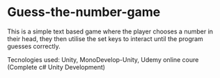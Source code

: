 # Guess-the-number-game

This is a simple text based game where the player chooses a number in their head, they then utilise the set keys to interact until the program guesses correctly.

Tecnologies used:
   Unity,
   MonoDevelop-Unity,
   Udemy online coure (Complete c# Unity Development)
